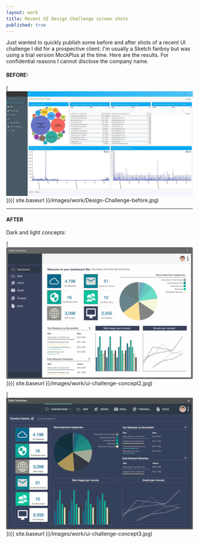 ```yaml
---
layout: work
title: Recent UI Design Challenge screen shots
published: true
---
```


Just wanted to quickly publish some before and after shots of a recent UI challenge I did for a prospective client.  I'm usually a Sketch fanboy but was using a trial version MockPlus at the time.  Here are the results.  For confidential reasons I cannot disclose the company name.

#### BEFORE:
[![UI Design Challenge Before Shot](/images/work/Design-Challenge-before.jpg)]({{ site.baseurl }}/images/work/Design-Challenge-before.jpg)

---

#### AFTER
Dark and light concepts:

[![UI Design Challenge Concept 2](/images/work/ui-challenge-concept2.jpg)]({{ site.baseurl }}/images/work/ui-challenge-concept2.jpg)

[![UI Design Challenge Concept 2](/images/work/ui-challenge-concept3.jpg)]({{ site.baseurl }}/images/work/ui-challenge-concept3.jpg)
